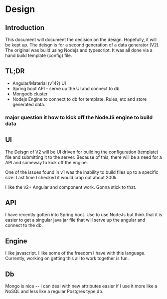 # Design

## Introduction
This document will document the decision on the design.  Hopefully, it will be kept up.  The deisgn is for a second generation of a data generator (V2).  The original was build using Nodejs and typescript.  It was all done via a hand build template (config) file.

## TL;DR
* Angular/Material (v14?) UI
* Spring boot API - serve up the UI and connect to db 
* Mongodb cluster
* Nodejs Engine to connect to db for template, Rules, etc and store generated data.

### major question it how to kick off the NodeJS engine to build data

## UI
The Deisgn of V2 will be UI driven for building the configuration (template) file and submitting it to the server.  Because of this, there will be a need for a API and someway to kick off the engine.  

One of the issues found in v1 was the inability to build files up to a specific size.  Last time I checked it would crap out about 200k.

I like the v2+ Angular and component work.  Gonna stick to that.


## API
I have recently gotten into Spring boot.  Use to use NodeJs but think that it is easier to get a singular java jar file that will serve up the angular and connect to the db.

## Engine
I like javascript.  I like some of the freedom I have with this language.  Currently, working on getting this all to work together is fun.

## Db
Mongo is nice -- I can deal with new attributes easier if I use it more like a NoSQL and less like a regular Postgres type db.

